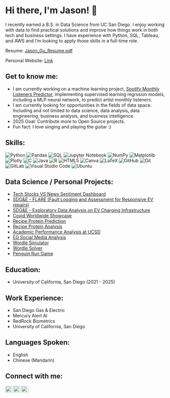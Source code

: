 <h1>Hi there, I'm Jason! 👋 </h1>
I recently earned a B.S. in Data Science from UC San Diego. I enjoy working with data to find practical solutions and improve how things work in both tech and business settings. I have experience with Python, SQL, Tableau, and AWS and I’m looking to apply those skills in a full-time role.



Resume: [Jason_Gu_Resume.pdf](https://github.com/user-attachments/files/20398897/Jason_Gu_Resume.pdf)



Personal Website: [Link](https://jingchenggu.github.io/)


<h2>Get to know me:</h2>


- I am currently working on a machine learning project, [Spotify Monthly Listeners Predictor](https://github.com/JingChengGu/spotify_monthly_listener_predictor), implementing supervised learning regrssion models, including a MLP neural network, to predict artist monthly listeners.
- I am currently looking for opportunities in the fields of data space. Including and not limited to data science, data analysis, data engineering, business analysis, and business intelligence. 
- 2025 Goal: Contribute more to Open Source projects.
- Fun fact: I love singing and playing the guitar :)

<h2>Skills:</h2>

![Python](https://img.shields.io/badge/python-3670A0?style=for-the-badge&logo=python&logoColor=ffdd54)
![Pandas](https://img.shields.io/badge/pandas-%23150458.svg?style=for-the-badge&logo=pandas&logoColor=white)
![SQL](https://img.shields.io/badge/postgresql-4169e1?style=for-the-badge&logo=postgresql&logoColor=white)
![Jupyter Notebook](https://img.shields.io/badge/jupyter-%23FA0F00.svg?style=for-the-badge&logo=jupyter&logoColor=white)
![NumPy](https://img.shields.io/badge/numpy-%23013243.svg?style=for-the-badge&logo=numpy&logoColor=white)
![Matplotlib](https://img.shields.io/badge/Matplotlib-%23ffffff.svg?style=for-the-badge&logo=Matplotlib&logoColor=black)
![Plotly](https://img.shields.io/badge/Plotly-%233F4F75.svg?style=for-the-badge&logo=plotly&logoColor=white)
![C](https://img.shields.io/badge/c-%2300599C.svg?style=for-the-badge&logo=c&logoColor=white)
![Java](https://img.shields.io/badge/java-%23ED8B00.svg?style=for-the-badge&logo=java&logoColor=white)
![R](https://img.shields.io/badge/r-%23276DC3.svg?style=for-the-badge&logo=r&logoColor=white)
![HTML5](https://img.shields.io/badge/html5-%23E34F26.svg?style=for-the-badge&logo=html5&logoColor=white)
![Canva](https://img.shields.io/badge/Canva-%2300C4CC.svg?style=for-the-badge&logo=Canva&logoColor=white)
![LaTeX](https://img.shields.io/badge/latex-%23008080.svg?style=for-the-badge&logo=latex&logoColor=white)
![GitHub](https://img.shields.io/badge/github-%23121011.svg?style=for-the-badge&logo=github&logoColor=white)
![Git](https://img.shields.io/badge/git-%23F05033.svg?style=for-the-badge&logo=git&logoColor=white)
![GitLab](https://img.shields.io/badge/gitlab-%23181717.svg?style=for-the-badge&logo=gitlab&logoColor=white)
![Visual Studio Code](https://img.shields.io/badge/Visual%20Studio%20Code-0078d7.svg?style=for-the-badge&logo=visual-studio-code&logoColor=white)
![Ubuntu](https://img.shields.io/badge/Ubuntu-E95420?style=for-the-badge&logo=ubuntu&logoColor=white)

<h2>Data Science / Personal Projects:</h2>

- [Tech Stocks VS News Sentiment Dashboard](https://github.com/JingChengGu/Tech_Stocks_VS_News_Sentiment)
- [SDG&E - FLARE (Fault Logging and Assessment for Responsive EV repairs)](https://jingchenggu.github.io/FLARE-website/)
- [SDG&E - Exploratory Data Analysis on EV Charging Infrastructure](https://github.com/JingChengGu/DSC180A-SDGE-Q1/)
- [Covid Worldwide Showcase](https://jingchenggu.github.io/Covid_Worldwide_Website/)
- [Recipe Protein Prediction](https://jingchenggu.github.io/Protein_Prediction/)
- [Recipe Protein Analysis](https://jingchenggu.github.io/Protein_Analysis/)
- [Academic Performance Analysis at UCSD](https://github.com/JingChengGu/Academic_Performance_Analysis_at_UCSD/blob/main/MATH%20189_%20Final%20Report.pdf)
- [EG Social Media Analysis](https://github.com/JingChengGu/EG-Social-Analysis)
- [Wordle Simulator](https://github.com/JingChengGu/Wordle-Simulator)
- [Wordle Solver](https://github.com/JingChengGu/Wordle-Solver)
- [Penguin Run Game](https://github.com/JingChengGu/Penguin-Run)

<h2>Education:</h2>

- University of California, San Diego (2021 - 2025)

<h2>Work Experience:</h2>

- San Diego Gas & Electric
- Mercury Alert AI
- RedRock Biometrics
- University of California, San Diego

<h2>Languages Spoken:</h2>

- English
- Chinese (Mandarin)

<h2>Connect with me:</h2>

[<img align="left" alt="JoshMadakor | LinkedIn" width="22px" src="https://cdn.jsdelivr.net/npm/simple-icons@v3/icons/linkedin.svg" />](https://linkedin.com/in/jingchenggu)
[<img align="left" alt="JoshMadakor | LinkedIn" width="22px" src="https://cdn.jsdelivr.net/npm/simple-icons@v3/icons/gmail.svg" />](mailto:jaesongu@gmail.com)
[<img align="left" alt="JoshMadakor | YouTube" width="22px" src="https://cdn.jsdelivr.net/npm/simple-icons@v3/icons/youtube.svg" />](https://youtube.com/@jasongu9233)

